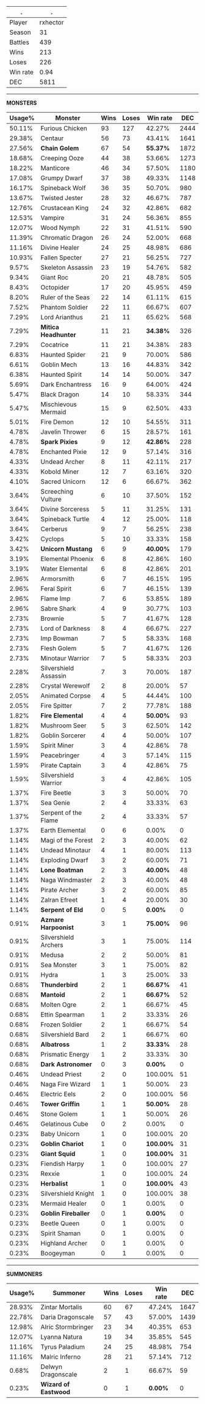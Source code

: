 .|.
|-|-
Player|rxhector
Season|31
Battles|439
Wins|213
Loses|226
Win rate|0.94
DEC|5811

---
**MONSTERS**

Usage%|Monster|Wins|Loses|Win rate|DEC|
-|-|-|-|-|-|
50.11%|Furious Chicken|93|127|42.27%|2444|
29.38%|Centaur|56|73|43.41%|1641|
27.56%|**Chain Golem**|67|54|**55.37%**|1872|
18.68%|Creeping Ooze|44|38|53.66%|1273|
18.22%|Manticore|46|34|57.50%|1180|
17.08%|Grumpy Dwarf|37|38|49.33%|1148|
16.17%|Spineback Wolf|36|35|50.70%|980|
13.67%|Twisted Jester|28|32|46.67%|787|
12.76%|Crustacean King|24|32|42.86%|682|
12.53%|Vampire|31|24|56.36%|855|
12.07%|Wood Nymph|22|31|41.51%|590|
11.39%|Chromatic Dragon|26|24|52.00%|668|
11.16%|Divine Healer|24|25|48.98%|686|
10.93%|Fallen Specter|27|21|56.25%|727|
9.57%|Skeleton Assassin|23|19|54.76%|582|
9.34%|Giant Roc|20|21|48.78%|505|
8.43%|Octopider|17|20|45.95%|459|
8.20%|Ruler of the Seas|22|14|61.11%|615|
7.52%|Phantom Soldier|22|11|66.67%|607|
7.29%|Lord Arianthus|21|11|65.62%|568|
7.29%|**Mitica Headhunter**|11|21|**34.38%**|326|
7.29%|Cocatrice|11|21|34.38%|283|
6.83%|Haunted Spider|21|9|70.00%|586|
6.61%|Goblin Mech|13|16|44.83%|342|
6.38%|Haunted Spirit|14|14|50.00%|347|
5.69%|Dark Enchantress|16|9|64.00%|424|
5.47%|Black Dragon|14|10|58.33%|344|
5.47%|Mischievous Mermaid|15|9|62.50%|433|
5.01%|Fire Demon|12|10|54.55%|311|
4.78%|Javelin Thrower|6|15|28.57%|161|
4.78%|**Spark Pixies**|9|12|**42.86%**|228|
4.78%|Enchanted Pixie|12|9|57.14%|316|
4.33%|Undead Archer|8|11|42.11%|217|
4.33%|Kobold Miner|12|7|63.16%|320|
4.10%|Sacred Unicorn|12|6|66.67%|362|
3.64%|Screeching Vulture|6|10|37.50%|152|
3.64%|Divine Sorceress|5|11|31.25%|131|
3.64%|Spineback Turtle|4|12|25.00%|118|
3.64%|Cerberus|9|7|56.25%|238|
3.42%|Cyclops|5|10|33.33%|158|
3.42%|**Unicorn Mustang**|6|9|**40.00%**|179|
3.19%|Elemental Phoenix|6|8|42.86%|160|
3.19%|Water Elemental|6|8|42.86%|201|
2.96%|Armorsmith|6|7|46.15%|195|
2.96%|Feral Spirit|6|7|46.15%|139|
2.96%|Flame Imp|7|6|53.85%|189|
2.96%|Sabre Shark|4|9|30.77%|103|
2.73%|Brownie|5|7|41.67%|128|
2.73%|Lord of Darkness|8|4|66.67%|227|
2.73%|Imp Bowman|7|5|58.33%|168|
2.73%|Flesh Golem|5|7|41.67%|126|
2.73%|Minotaur Warrior|7|5|58.33%|203|
2.28%|Silvershield Assassin|7|3|70.00%|187|
2.28%|Crystal Werewolf|2|8|20.00%|57|
2.05%|Animated Corpse|4|5|44.44%|100|
2.05%|Fire Spitter|7|2|77.78%|188|
1.82%|**Fire Elemental**|4|4|**50.00%**|93|
1.82%|Mushroom Seer|5|3|62.50%|142|
1.82%|Goblin Sorcerer|4|4|50.00%|107|
1.59%|Spirit Miner|3|4|42.86%|78|
1.59%|Peacebringer|4|3|57.14%|115|
1.59%|Pirate Captain|3|4|42.86%|75|
1.59%|Silvershield Warrior|3|4|42.86%|105|
1.37%|Fire Beetle|3|3|50.00%|70|
1.37%|Sea Genie|2|4|33.33%|63|
1.37%|Serpent of the Flame|2|4|33.33%|57|
1.37%|Earth Elemental|0|6|0.00%|0|
1.14%|Magi of the Forest|2|3|40.00%|62|
1.14%|Undead Minotaur|4|1|80.00%|113|
1.14%|Exploding Dwarf|3|2|60.00%|71|
1.14%|**Lone Boatman**|2|3|**40.00%**|48|
1.14%|Naga Windmaster|2|3|40.00%|48|
1.14%|Pirate Archer|3|2|60.00%|85|
1.14%|Zalran Efreet|1|4|20.00%|30|
1.14%|**Serpent of Eld**|0|5|**0.00%**|0|
0.91%|**Azmare Harpoonist**|3|1|**75.00%**|96|
0.91%|Silvershield Archers|3|1|75.00%|114|
0.91%|Medusa|2|2|50.00%|81|
0.91%|Sea Monster|3|1|75.00%|82|
0.91%|Hydra|1|3|25.00%|33|
0.68%|**Thunderbird**|2|1|**66.67%**|41|
0.68%|**Mantoid**|2|1|**66.67%**|52|
0.68%|Molten Ogre|2|1|66.67%|45|
0.68%|Ettin Spearman|1|2|33.33%|26|
0.68%|Frozen Soldier|2|1|66.67%|54|
0.68%|Silvershield Bard|2|1|66.67%|60|
0.68%|**Albatross**|1|2|**33.33%**|28|
0.68%|Prismatic Energy|1|2|33.33%|30|
0.68%|**Dark Astronomer**|0|3|**0.00%**|0|
0.46%|Undead Priest|2|0|100.00%|51|
0.46%|Naga Fire Wizard|1|1|50.00%|23|
0.46%|Electric Eels|2|0|100.00%|56|
0.46%|**Tower Griffin**|1|1|**50.00%**|28|
0.46%|Stone Golem|1|1|50.00%|26|
0.46%|Gelatinous Cube|0|2|0.00%|0|
0.23%|Baby Unicorn|1|0|100.00%|20|
0.23%|**Goblin Chariot**|1|0|**100.00%**|31|
0.23%|**Giant Squid**|1|0|**100.00%**|31|
0.23%|Fiendish Harpy|1|0|100.00%|27|
0.23%|Rexxie|1|0|100.00%|24|
0.23%|**Herbalist**|1|0|**100.00%**|43|
0.23%|Silvershield Knight|1|0|100.00%|38|
0.23%|Mermaid Healer|0|1|0.00%|0|
0.23%|**Goblin Fireballer**|0|1|**0.00%**|0|
0.23%|Beetle Queen|0|1|0.00%|0|
0.23%|Spirit Shaman|0|1|0.00%|0|
0.23%|Highland Archer|0|1|0.00%|0|
0.23%|Boogeyman|0|1|0.00%|0|

---
**SUMMONERS**

Usage%|Summoner|Wins|Loses|Win rate|DEC|
-|-|-|-|-|-|
28.93%|Zintar Mortalis|60|67|47.24%|1647|
22.78%|Daria Dragonscale|57|43|57.00%|1439|
12.98%|Alric Stormbringer|23|34|40.35%|653|
12.07%|Lyanna Natura|19|34|35.85%|545|
11.16%|Tyrus Paladium|24|25|48.98%|754|
11.16%|Malric Inferno|28|21|57.14%|712|
0.68%|Delwyn Dragonscale|2|1|66.67%|59|
0.23%|**Wizard of Eastwood**|0|1|**0.00%**|0|
